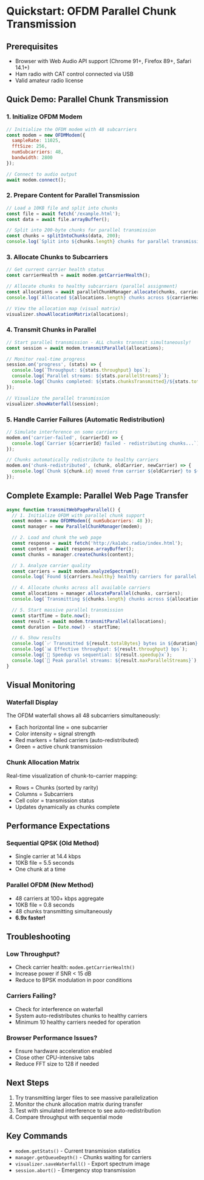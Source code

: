 # Quickstart: OFDM Parallel Chunk Transmission

## Prerequisites
- Browser with Web Audio API support (Chrome 91+, Firefox 89+, Safari 14.1+)
- Ham radio with CAT control connected via USB
- Valid amateur radio license

## Quick Demo: Parallel Chunk Transmission

### 1. Initialize OFDM Modem
```javascript
// Initialize the OFDM modem with 48 subcarriers
const modem = new OFDMModem({
  sampleRate: 11025,
  fftSize: 256,
  numSubcarriers: 48,
  bandwidth: 2800
});

// Connect to audio output
await modem.connect();
```

### 2. Prepare Content for Parallel Transmission
```javascript
// Load a 10KB file and split into chunks
const file = await fetch('/example.html');
const data = await file.arrayBuffer();

// Split into 200-byte chunks for parallel transmission
const chunks = splitIntoChunks(data, 200);
console.log(`Split into ${chunks.length} chunks for parallel transmission`);
```

### 3. Allocate Chunks to Subcarriers
```javascript
// Get current carrier health status
const carrierHealth = await modem.getCarrierHealth();

// Allocate chunks to healthy subcarriers (parallel assignment)
const allocations = await parallelChunkManager.allocate(chunks, carrierHealth);
console.log(`Allocated ${allocations.length} chunks across ${carrierHealth.filter(c => c.enabled).length} carriers`);

// View the allocation map (visual matrix)
visualizer.showAllocationMatrix(allocations);
```

### 4. Transmit Chunks in Parallel
```javascript
// Start parallel transmission - ALL chunks transmit simultaneously!
const session = await modem.transmitParallel(allocations);

// Monitor real-time progress
session.on('progress', (stats) => {
  console.log(`Throughput: ${stats.throughput} bps`);
  console.log(`Parallel streams: ${stats.parallelStreams}`);
  console.log(`Chunks completed: ${stats.chunksTransmitted}/${stats.totalChunks}`);
});

// Visualize the parallel transmission
visualizer.showWaterfall(session);
```

### 5. Handle Carrier Failures (Automatic Redistribution)
```javascript
// Simulate interference on some carriers
modem.on('carrier-failed', (carrierId) => {
  console.log(`Carrier ${carrierId} failed - redistributing chunks...`);
});

// Chunks automatically redistribute to healthy carriers
modem.on('chunk-redistributed', (chunk, oldCarrier, newCarrier) => {
  console.log(`Chunk ${chunk.id} moved from carrier ${oldCarrier} to ${newCarrier}`);
});
```

## Complete Example: Parallel Web Page Transfer
```javascript
async function transmitWebPageParallel() {
  // 1. Initialize OFDM with parallel chunk support
  const modem = new OFDMModem({ numSubcarriers: 48 });
  const manager = new ParallelChunkManager(modem);

  // 2. Load and chunk the web page
  const response = await fetch('http://ka1abc.radio/index.html');
  const content = await response.arrayBuffer();
  const chunks = manager.createChunks(content);

  // 3. Analyze carrier quality
  const carriers = await modem.analyzeSpectrum();
  console.log(`Found ${carriers.healthy} healthy carriers for parallel transmission`);

  // 4. Allocate chunks across all available carriers
  const allocations = manager.allocateParallel(chunks, carriers);
  console.log(`Transmitting ${chunks.length} chunks across ${allocations.length} parallel streams`);

  // 5. Start massive parallel transmission
  const startTime = Date.now();
  const result = await modem.transmitParallel(allocations);
  const duration = Date.now() - startTime;

  // 6. Show results
  console.log(`✅ Transmitted ${result.totalBytes} bytes in ${duration}ms`);
  console.log(`📊 Effective throughput: ${result.throughput} bps`);
  console.log(`🚀 Speedup vs sequential: ${result.speedup}x`);
  console.log(`📡 Peak parallel streams: ${result.maxParallelStreams}`);
}
```

## Visual Monitoring

### Waterfall Display
The OFDM waterfall shows all 48 subcarriers simultaneously:
- Each horizontal line = one subcarrier
- Color intensity = signal strength
- Red markers = failed carriers (auto-redistributed)
- Green = active chunk transmission

### Chunk Allocation Matrix
Real-time visualization of chunk-to-carrier mapping:
- Rows = Chunks (sorted by rarity)
- Columns = Subcarriers
- Cell color = transmission status
- Updates dynamically as chunks complete

## Performance Expectations

### Sequential QPSK (Old Method)
- Single carrier at 14.4 kbps
- 10KB file = 5.5 seconds
- One chunk at a time

### Parallel OFDM (New Method)
- 48 carriers at 100+ kbps aggregate
- 10KB file = 0.8 seconds
- 48 chunks transmitting simultaneously
- **6.9x faster!**

## Troubleshooting

### Low Throughput?
- Check carrier health: `modem.getCarrierHealth()`
- Increase power if SNR < 15 dB
- Reduce to BPSK modulation in poor conditions

### Carriers Failing?
- Check for interference on waterfall
- System auto-redistributes chunks to healthy carriers
- Minimum 10 healthy carriers needed for operation

### Browser Performance Issues?
- Ensure hardware acceleration enabled
- Close other CPU-intensive tabs
- Reduce FFT size to 128 if needed

## Next Steps
1. Try transmitting larger files to see massive parallelization
2. Monitor the chunk allocation matrix during transfer
3. Test with simulated interference to see auto-redistribution
4. Compare throughput with sequential mode

## Key Commands
- `modem.getStats()` - Current transmission statistics
- `manager.getQueueDepth()` - Chunks waiting for carriers
- `visualizer.saveWaterfall()` - Export spectrum image
- `session.abort()` - Emergency stop transmission